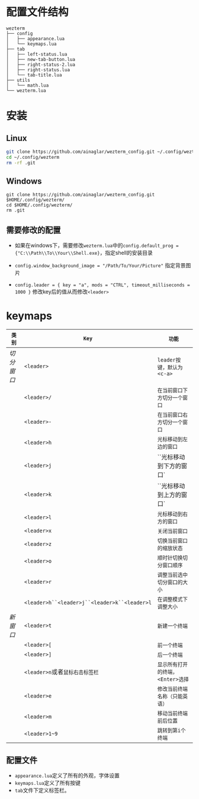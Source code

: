 # 配置文件结构
```
wezterm
├── config
│   ├── appearance.lua
│   └── keymaps.lua
├── tab
│   ├── left-status.lua
│   ├── new-tab-button.lua
│   ├── right-status-2.lua
│   ├── right-status.lua
│   └── tab-title.lua
├── utils
│   └── math.lua
└── wezterm.lua
```
# 安装
## Linux
```bash
git clone https://github.com/ainaglar/wezterm_config.git ~/.config/wezterm
cd ~/.config/wezterm
rm -rf .git
```
## Windows
```
git clone https://github.com/ainaglar/wezterm_config.git $HOME/.config/wezterm/
cd $HOME/.config/wezterm/
rm .git
```
## 需要修改的配置
- 如果在windows下，需要修改`wezterm.lua`中的`config.default_prog = {"C:\\Path\\To\\Your\\Shell.exe}`，指定shell的安装目录

- `config.window_background_image = "/Path/To/Your/Picture"` 指定背景图片
- `config.leader = { key = "a", mods = "CTRL", timeout_milliseconds = 1000 }` 修改key后的值从而修改`<leader>`
# keymaps

| `类别`   | `Key`                                        | `功能`                  |
| ------ | -------------------------------------------- | --------------------- |
| *切分窗口* | `<leader>`                                   | `leader按键，默认为<c-a>`   |
|        | `<leader>/`                                  | `在当前窗口下方切分一个窗口`       |
|        | `<leader>-`                                  | `在当前窗口右方切分一个窗口`       |
|        | `<leader>h`                                  | `光标移动到左边的窗口`          |
|        | `<leader>j`                                  | ``光标移动到下方的窗口`         |
|        | `<leader>k`                                  | ``光标移动到上方的窗口`         |
|        | `<leader>l`                                  | `光标移动到右方的窗口`          |
|        | `<leader>x`                                  | `关闭当前窗口`              |
|        | `<leader>z`                                  | `切换当前窗口的缩放状态`         |
|        | `<leader>o`                                  | `顺时针切换切分窗口顺序`         |
|        | `<leader>r`                                  | `调整当前选中切分窗口的大小`       |
|        | `<leader>h``<leader>j``<leader>k``<leader>l` | `在调整模式下调整大小`          |
| *新窗口*  | `<leader>t`                                  | `新建一个终端`              |
|        | `<leader>[`                                  | `前一个终端`               |
|        | `<leader>]`                                  | `后一个终端`               |
|        | `<leader>n`或者`鼠标右击标签栏`                       | `显示所有打开的终端，<Enter>选择` |
|        | `<leader>e`                                  | `修改当前终端名称（只能英语）`      |
|        | `<leader>m`                                  | `移动当前终端前后位置`          |
|        | `<leader>1~9`                                | `跳转到第i个终端`            |
## 配置文件
- `appearance.lua`定义了所有的外观，字体设置
- `keymaps.lua`定义了所有按键
- `tab`文件下定义标签栏。

